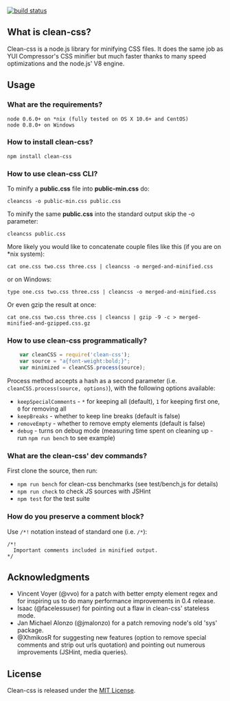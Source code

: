 [![build status](https://secure.travis-ci.org/GoalSmashers/clean-css.png)](http://travis-ci.org/GoalSmashers/clean-css)
## What is clean-css? ##

Clean-css is a node.js library for minifying CSS files. It does the same job as YUI Compressor's CSS minifier but much faster thanks to many speed optimizations and the node.js' V8 engine.

## Usage ##

### What are the requirements? ###

    node 0.6.0+ on *nix (fully tested on OS X 10.6+ and CentOS)
    node 0.8.0+ on Windows

### How to install clean-css? ###

    npm install clean-css

### How to use clean-css CLI? ###

To minify a **public.css** file into **public-min.css** do:

    cleancss -o public-min.css public.css

To minify the same **public.css** into the standard output skip the -o parameter:

    cleancss public.css

More likely you would like to concatenate couple files like this (if you are on *nix system):

    cat one.css two.css three.css | cleancss -o merged-and-minified.css

or on Windows:

    type one.css two.css three.css | cleancss -o merged-and-minified.css

Or even gzip the result at once:

    cat one.css two.css three.css | cleancss | gzip -9 -c > merged-minified-and-gzipped.css.gz

### How to use clean-css programmatically? ###

```javascript
    var cleanCSS = require('clean-css');
    var source = "a{font-weight:bold;}";
    var minimized = cleanCSS.process(source);
```

Process method accepts a hash as a second parameter (i.e. `cleanCSS.process(source, options)`), with the following options available:

* `keepSpecialComments` - `*` for keeping all (default), `1` for keeping first one, `0` for removing all
* `keepBreaks` - whether to keep line breaks (default is false)
* `removeEmpty` - whether to remove empty elements (default is false)
* `debug` - turns on debug mode (measuring time spent on cleaning up - run `npm run bench` to see example)

### What are the clean-css' dev commands? ###

First clone the source, then run:

* `npm run bench` for clean-css benchmarks (see test/bench,js for details)
* `npm run check` to check JS sources with JSHint
* `npm test` for the test suite

### How do you preserve a comment block? ###

Use `/*!` notation instead of standard one (i.e. `/*`):

    /*!
      Important comments included in minified output.
    */


## Acknowledgments ##

* Vincent Voyer (@vvo) for a patch with better empty element regex and for inspiring us to do many performance improvements in 0.4 release.
* Isaac (@facelessuser) for pointing out a flaw in clean-css' stateless mode.
* Jan Michael Alonzo (@jmalonzo) for a patch removing node's old 'sys' package.
* @XhmikosR for suggesting new features (option to remove special comments and strip out urls quotation) and pointing out numerous improvements (JSHint, media queries).

## License ##

Clean-css is released under the [MIT License](http://opensource.org/licenses/MIT).
